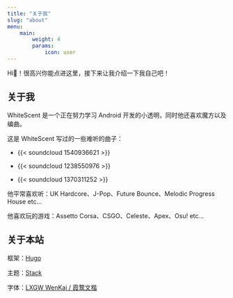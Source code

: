 ```yaml
---
title: "关于我"
slug: "about"
menu:
    main:
        weight: 4
        params: 
            icon: user
---
```


Hi👋！很高兴你能点进这里，接下来让我介绍一下我自己吧！

## 关于我

WhiteScent 是一个正在努力学习 Android 开发的小透明，同时他还喜欢魔方以及编曲。

这是 WhiteScent 写过的一些难听的曲子：

* {{< soundcloud 1540936621 >}}

* {{< soundcloud 1238550976 >}}

* {{< soundcloud 1370311252 >}}

他平常喜欢听：UK Hardcore、J-Pop、Future Bounce、Melodic Progress House etc...

他喜欢玩的游戏：Assetto Corsa、CSGO、Celeste、Apex、Osu! etc...

## 关于本站

框架：[Hugo](https://gohugo.io/)

主题：[Stack](https://stack.jimmycai.com/)

字体：[LXGW WenKai / 霞鹜文楷](https://github.com/lxgw/LxgwWenKai)
